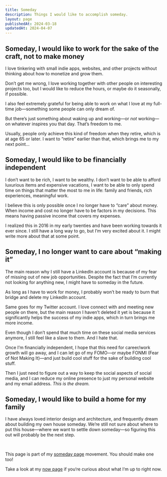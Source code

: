 ```yaml
---
title: Someday
description: Things I would like to accomplish someday.
layout: page
publishedAt: 2024-03-18
updatedAt: 2024-04-07
---
```


## Someday, I would like to work for the sake of the craft, not to make money

I love tinkering with small indie apps, websites, and other projects without thinking about how to monetize and grow them.

Don’t get me wrong, I love working together with other people on interesting projects too, but I would like to reduce the hours, or maybe do it seasonally, if possible.

I also feel extremely grateful for being able to work on what I love at my full-time job—something some people can only dream of.

But there’s just something about waking up and working—or _not_ working—on whatever inspires you that day. That’s freedom to me.

Usually, people only achieve this kind of freedom when they retire, which is at age 65 or later. I want to “retire” earlier than that, which brings me to my next point…

## Someday, I would like to be financially independent

I don’t want to be rich, I want to be wealthy. I don’t want to be able to afford luxurious items and expensive vacations, I want to be able to only spend time on things that matter the most to me in life: family and friends, rich experiences, meaningful work.

I believe this is only possible once I no longer have to “care” about money. When income and cost no longer have to be factors in my decisions. This means having passive income that covers my expenses.

I realized this in 2016 in my early twenties and have been working towards it ever since. I still have a long way to go, but I’m very excited about it. I might write more about that at some point.

## Someday, I no longer want to care about “making it”

The main reason why I still have a LinkedIn account is because of my fear of missing out of new job opportunities. Despite the fact that I’m currently not looking for anything new, I might have to someday in the future.

As long as I have to work for money, I probably won’t be ready to burn that bridge and delete my LinkedIn account. 

Same goes for my Twitter account. I love connect with and meeting new people on there, but the main reason I haven’t deleted it yet is because it significantly helps the success of my indie apps, which in turn brings me more income.

Even though I don’t spend that much time on these social media services anymore, I still feel like a slave to them. And I hate that.

Once I’m financially independent, I hope that this need for career/work growth will go away, and I can let go of my FOMO—or maybe FONMI (Fear of Not Making It)—and just build cool stuff for the sake of building cool stuff.

Then I just need to figure out a way to keep the social aspects of social media, and I can reduce my online presence to just my personal website and my email address. _This is the dream._

## Someday, I would like to build a home for my family

I have always loved interior design and architecture, and frequently dream about building my own house someday. We’re still not sure about where to put this house—where we want to settle down someday—so figuring this out will probably be the next step.

<br/>
<p class="callout">This page is part of my <a href="https://someday.page">someday page</a> movement. You should make one too!</p>
<p class="callout">Take a look at my <a href="/now/">now page</a> if you‘re curious about what I‘m up to right now.</p>
